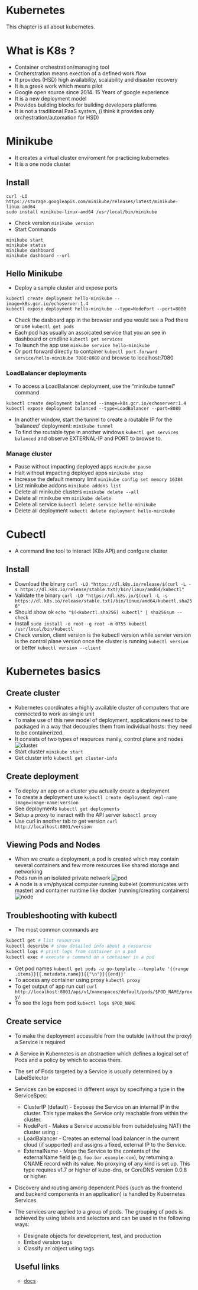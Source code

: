 Kubernetes
=========

This chapter is all about kubernetes.
# What is K8s ?
- Container orchestration/managing tool
- Orcherstration means exection of a defined work flow
- It provides (HSD) high availability, scalability and disaster recovery
- It is a greek work which means pilot
- Google open source since 2014. 15 Years of google experience
- It is a new deployment model
- Provides building blocks for building developers platforms
- It is not a traditional PaaS system, (i think it provides only orchestration/automation for HSD)


# Minikube
- It creates a virtual cluster enviroment for practicing kubernetes
- It is a one node cluster
## Install
```
curl -LO https://storage.googleapis.com/minikube/releases/latest/minikube-linux-amd64
sudo install minikube-linux-amd64 /usr/local/bin/minikube

```
- Check version `minikube version`
- Start Commands
```
minikube start
minikube status
minikube dashboard
minikube dashboard --url

```
## Hello Minikube
- Deploy a sample cluster and expose ports
```
kubectl create deployment hello-minikube --image=k8s.gcr.io/echoserver:1.4
kubectl expose deployment hello-minikube --type=NodePort --port=8080

```
- Check the dasboard app in the browser and you would see a Pod there or use `kubectl get pods`
- Each pod has usually an assoicated service that you an see in dashboard or cmdline `kubectl get services`
- To launch the app use `minkube service hello-minikube`
- Or port forward directly to container
`kubectl port-forward service/hello-minikube 7080:8080` and browse to localhost:7080

### LoadBalancer deployments 
- To access a LoadBalancer deployment, use the “minikube tunnel” command
```
kubectl create deployment balanced --image=k8s.gcr.io/echoserver:1.4  
kubectl expose deployment balanced --type=LoadBalancer --port=8080

```
- In another window, start the tunnel to create a routable IP for the ‘balanced’ deployment: `minikube tunnel`
- To find the routable type in another windows `kubectl get services balanced` and observe EXTERNAL-IP and PORT to browse to.

### Manage cluster
- Pause without impacting deployed apps `minikube pause`
- Halt without impacting deployed apps `minikube stop`
- Increase the default memory limit `minikube config set memory 16384`
- List minikube addons `minikube addons list`
- Delete all minikube clusters `minikube delete --all`
- Delete all minikube vm `minikube delete`
- Delete all service  `kubectl delete service hello-minikube`
- Delete all deployment `kubectl delete deployment hello-minikube`

# Cubectl
- A command line tool to interact (K8s API) and confgure cluster
## Install
- Download the binary `curl -LO "https://dl.k8s.io/release/$(curl -L -s https://dl.k8s.io/release/stable.txt)/bin/linux/amd64/kubectl"`
- Validate the binary `curl -LO "https://dl.k8s.io/$(curl -L -s https://dl.k8s.io/release/stable.txt)/bin/linux/amd64/kubectl.sha256"`
- Should show ok `echo "$(<kubectl.sha256) kubectl" | sha256sum --check`
- Install `sudo install -o root -g root -m 0755 kubectl /usr/local/bin/kubectl`
- Check version, client version is the kubectl version while servier version is the control plane version once the cluster is running `kubectl version` or better `kubectl version --client`

# Kubernetes basics
## Create cluster
- Kubernetes coordinates a highly available cluster of computers that are connected to work as single unit
- To make use of this new model of deployment, applications need to be packaged in a way that decouples them from individual hosts: they need to be containerized.
- It consists of two types of resources manily, control plane and nodes
![cluster](https://d33wubrfki0l68.cloudfront.net/283cc20bb49089cb2ca54d51b4ac27720c1a7902/34424/docs/tutorials/kubernetes-basics/public/images/module_01_cluster.svg)
- Start cluster `minikube start`
- Get cluster info `kubectl get cluster-info`

## Create deployment
- To deploy an app on a cluster you actually create a deployment
- To create a deployment use `kubectl create deployment depl-name image=image-name:version`
- See deployments `kubectl get deployments`
- Setup a proxy to ineract with the API server `kubectl proxy`
- Use curl in another tab to get version `curl http://localhost:8001/version`

## Viewing Pods and Nodes
- When we create a deployment, a pod is created which may contain several containers and few more resources like shared storage and networking
- Pods run in an isolated private network
![pod](https://d33wubrfki0l68.cloudfront.net/fe03f68d8ede9815184852ca2a4fd30325e5d15a/98064/docs/tutorials/kubernetes-basics/public/images/module_03_pods.svg)
- A node is a vm/physical computer running kubelet (communicates with master) and container runtime like docker (running/creating containers)
![node](https://d33wubrfki0l68.cloudfront.net/5cb72d407cbe2755e581b6de757e0d81760d5b86/a9df9/docs/tutorials/kubernetes-basics/public/images/module_03_nodes.svg)
## Troubleshooting with kubectl
- The most common commands are 

```bash
kubectl get # list resources
kubectl describe # show detailed info about a resourcse
kubectl logs # print logs from container in a pod
kubectl exec # execute a command on a container in a pod

```
- Get pod names `kubectl get pods -o go-template --template '{{range .items}}{{.metadata.name}}{{"\n"}}{{end}}'`
- To access any container using proxy `kubectl proxy`
- To get output of app run curl `curl http://localhost:8001/api/v1/namespaces/default/pods/$POD_NAME/proxy/`
- To see the logs from pod `kubectl logs $POD_NAME`


## Create service
- To make the deployment accessible from the outside (without the proxy) a Service is required
- A Service in Kubernetes is an abstraction which defines a logical set of Pods and a policy by which to access them. 
- The set of Pods targeted by a Service is usually determined by a LabelSelector
- Services can be exposed in different ways by specifying a type in the ServiceSpec:
    - ClusterIP (default) - Exposes the Service on an internal IP in the cluster. This type makes the Service only reachable from within the cluster.
    -  NodePort -  Makes a Service accessible from outside(using NAT) the cluster using <NodeIP>:<NodePort>
    - LoadBalancer - Creates an external load balancer in the current cloud (if supported) and assigns a fixed, external IP to the Service.
    - ExternalName - Maps the Service to the contents of the externalName field (e.g. `foo.bar.example.com`), by returning a CNAME record with its value. No proxying of any kind is set up. This type requires v1.7 or higher of kube-dns, or CoreDNS version 0.0.8 or higher.

- Discovery and routing among dependent Pods (such as the frontend and backend components in an application) is handled by Kubernetes Services.
- The services are applied to a group of pods. The grouping of pods is achieved by using labels and selectors and can be used in the following ways:
    - Designate objects for development, test, and production
    - Embed version tags
    - Classify an object using tags



    ## Useful links
    - [docs](https://kubernetes.io/docs/)
